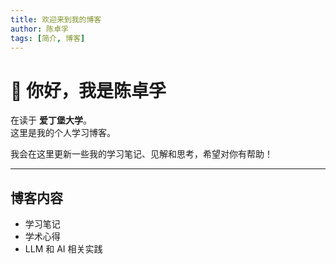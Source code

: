 ```yaml
---
title: 欢迎来到我的博客
author: 陈卓孚
tags: [简介, 博客]
---
```


# 👋 你好，我是陈卓孚

在读于 **爱丁堡大学**。  
这里是我的个人学习博客。

我会在这里更新一些我的学习笔记、见解和思考，希望对你有帮助！

---

## 博客内容

- 学习笔记
- 学术心得
- LLM 和 AI 相关实践


